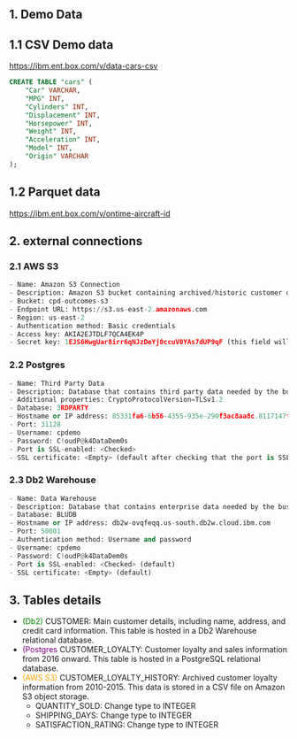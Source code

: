 ## 1. Demo Data 
## 1.1 CSV Demo data
https://ibm.ent.box.com/v/data-cars-csv
```sql linenums="1"
CREATE TABLE "cars" (
	"Car" VARCHAR,
	"MPG" INT,
	"Cylinders" INT,
	"Displacement" INT,
	"Horsepower" INT,
	"Weight" INT,
	"Acceleration" INT,
	"Model" INT,
	"Origin" VARCHAR
);
```
## 1.2 Parquet data
https://ibm.ent.box.com/v/ontime-aircraft-id

## 2. external connections
### 2.1 AWS S3 
```py linenums="1"
- Name: Amazon S3 Connection
- Description: Amazon S3 bucket containing archived/historic customer data.
- Bucket: cpd-outcomes-s3
- Endpoint URL: https://s3.us-east-2.amazonaws.com
- Region: us-east-2
- Authentication method: Basic credentials
- Access key: AKIA2EJTDLF7QCA4EK4P
- Secret key: 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 (this field will only be visible once the access key has been entered)
```

### 2.2 Postgres
```py linenums="1"
- Name: Third Party Data
- Description: Database that contains third party data needed by the business for analytics and AI.
- Additional properties: CryptoProtocolVersion=TLSv1.2
- Database: 3RDPARTY
- Hostname or IP address: 85331fa6-6b56-4355-935e-290f3ac8aa8c.8117147f814b4b2ea643610826cd2046.databases.appdomain.cloud
- Port: 31128
- Username: cpdemo
- Password: C!oudP@k4DataDem0s
- Port is SSL-enabled: <Checked>
- SSL certificate: <Empty> (default after checking that the port is SSL-enabled)
```

### 2.3 Db2 Warehouse
```py linenums="1"
- Name: Data Warehouse
- Description: Database that contains enterprise data needed by the business for analytics and AI.
- Database: BLUDB
- Hostname or IP address: db2w-ovqfeqq.us-south.db2w.cloud.ibm.com
- Port: 50001
- Authentication method: Username and password
- Username: cpdemo
- Password: C!oudP@k4DataDem0s
- Port is SSL-enabled: <Checked> (default)
- SSL certificate: <Empty> (default)
```

## 3. Tables details

- <span style="color:green">(Db2)</span> CUSTOMER: Main customer details, including name, address, and credit card information. This table is hosted in a Db2 Warehouse relational database.
- <span style="color:purple">(Postgres</span> CUSTOMER_LOYALTY: Customer loyalty and sales information from 2016 onward. This table is hosted in a PostgreSQL relational database.
- <span style="color:orange">(AWS S3)</span> CUSTOMER_LOYALTY_HISTORY: Archived customer loyalty information from 2010-2015. This data is stored in a CSV file on Amazon S3 object storage.
	- QUANTITY_SOLD: Change type to INTEGER
	- SHIPPING_DAYS: Change type to INTEGER
	- SATISFACTION_RATING: Change type to INTEGER
